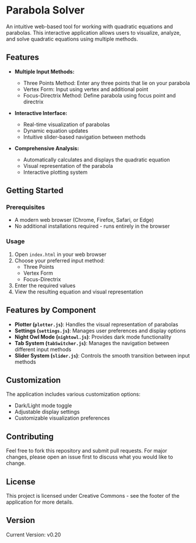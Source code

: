 # Parabola Solver

An intuitive web-based tool for working with quadratic equations and parabolas. This interactive application allows users to visualize, analyze, and solve quadratic equations using multiple methods.

## Features

- **Multiple Input Methods:**
  - Three Points Method: Enter any three points that lie on your parabola
  - Vertex Form: Input using vertex and additional point
  - Focus-Directrix Method: Define parabola using focus point and directrix

- **Interactive Interface:**
  - Real-time visualization of parabolas
  - Dynamic equation updates
  - Intuitive slider-based navigation between methods

- **Comprehensive Analysis:**
  - Automatically calculates and displays the quadratic equation
  - Visual representation of the parabola
  - Interactive plotting system

## Getting Started

### Prerequisites
- A modern web browser (Chrome, Firefox, Safari, or Edge)
- No additional installations required - runs entirely in the browser

### Usage
1. Open `index.html` in your web browser
2. Choose your preferred input method:
   - Three Points
   - Vertex Form
   - Focus-Directrix
3. Enter the required values
4. View the resulting equation and visual representation

## Features by Component

- **Plotter (`plotter.js`)**: Handles the visual representation of parabolas
- **Settings (`settings.js`)**: Manages user preferences and display options
- **Night Owl Mode (`nightowl.js`)**: Provides dark mode functionality
- **Tab System (`tabSwitcher.js`)**: Manages the navigation between different input methods
- **Slider System (`slider.js`)**: Controls the smooth transition between input methods

## Customization

The application includes various customization options:
- Dark/Light mode toggle
- Adjustable display settings
- Customizable visualization preferences

## Contributing

Feel free to fork this repository and submit pull requests. For major changes, please open an issue first to discuss what you would like to change.

## License

This project is licensed under Creative Commons - see the footer of the application for more details.

## Version

Current Version: v0.20
